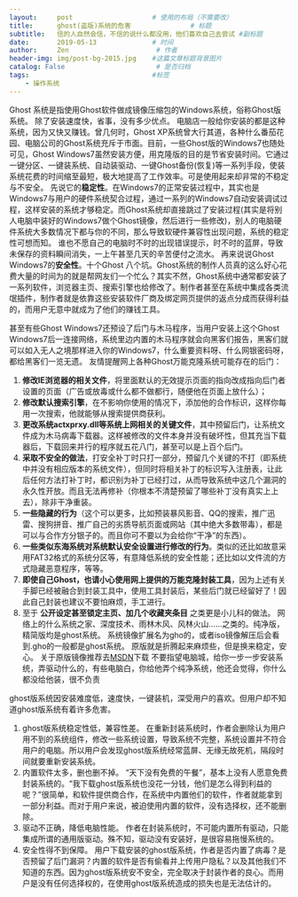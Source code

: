 ```yaml
---
layout:     post                    # 使用的布局（不需要改）
title:      ghost(盗版)系统的危害               # 标题
subtitle:   信的人自然会信，不信的说什么都没用，他们喜欢自己去尝试 #副标题
date:       2019-05-13              # 时间
author:     Zen                      # 作者
header-img: img/post-bg-2015.jpg    #这篇文章标题背景图片
catalog: False                       # 是否归档
tags:                               #标签
    - 操作系统
---
```


Ghost 系统是指使用Ghost软件做成镜像压缩包的Windows系统，俗称Ghost版系统。
除了安装速度快，省事，没有多少优点。
电脑店一般给你安装的都是这种系统，因为又快又赚钱。曾几何时，Ghost XP系统曾大行其道，各种什么番茄花园、电脑公司的Ghost系统充斥于市面。目前，一些Ghost版的Windows7也随处可见，Ghost Windows7虽然安装方便，用克隆版的目的是节省安装时间。它通过一键分区、一键装系统、自动装驱动、一键Ghost备份(恢复)等一系列手段，使装系统花费的时间缩至最短，极大地提高了工作效率。可是使用起来却非常的不稳定与不安全。
先说它的**稳定性**。在Windows7的正常安装过程中，其实也是Windows7与用户的硬件系统契合过程，通过一系列的Windows7自动安装调试过程，这样安装的系统才够稳定。而Ghost系统却直接跳过了安装过程(其实是将别人电脑中装好的Windows7做个Ghost镜像，然后进行一些修改)，别人的电脑硬件系统大多数情况下都与你的不同，那么导致软硬件兼容性出现问题，系统的稳定性可想而知。
谁也不愿自己的电脑时不时的出现错误提示，时不时的蓝屏，导致未保存的资料瞬间消失，一上午甚至几天的辛苦便付之流水。
再来说说Ghost Windows7的**安全性**。十个Ghost 八个坑。Ghost系统的制作人员真的这么好心花费大量的时间为的就是帮网友们一个忙么？其实不然，Ghost系统中通常都安装了一系列软件，浏览器主页、搜索引擎也给修改了。制作者甚至在系统中集成各类流氓插件，制作者就是依靠这些安装软件厂商及绑定网页提供的返点分成而获得利益的，而用户无意中就成为了他们的赚钱工具。

甚至有些Ghost Windows7还预设了后门与木马程序，当用户安装上这个Ghost Windows7后一连接网络，系统里边内置的木马程序就会向黑客们报告，黑客们就可以如入无人之境那样进入你的Windows7，什么重要资料呀、什么网银密码呀，都给黑客们一览无遗。
友情提醒网上各种Ghost万能克隆系统可能存在的后门：
1. **修改IE浏览器的相关文件**，将里面默认的无效提示页面的指向改成指向后门者设置的页面（广告或放毒或什么都不做都行，随便他在页面上放什么）；
2. **修改默认搜索引擎**，在不影响你使用的情况下，添加他的合作标识，这样你每用一次搜索，他就能够从搜索提供商获利。
3. **更改系统actxprxy.dll等系统上网相关的关键文件**，其中预留后门，让系统文件成为木马病毒下载器。这样被修改的文件本身并没有破坏性，但其充当下载器后，下载回来并行的程序就五花八门，甚至可以是上百个后门。
4. **采取不安全的做法**，打安全补丁时只打一部分，预留几个关键的不打（即系统中并没有相应版本的系统文件），但同时将相关补丁的标识写入注册表，让此后任何方法打补丁时，都识别为补丁已经打过，从而导致系统中这几个漏洞的永久性开放。而且无法再修补（你根本不清楚预留了哪些补丁没有真实上上去），除非干净重装。
5. **一些隐藏的行为**（这个可以更多，比如预装暴风影音、QQ的搜索，推广迅雷、搜狗拼音、推广自己的劣质导航页面或网站（其中绝大多数带毒），都是可以与合作方分银子的。而且你可不要以为会给你“干净”的东西）。
6. **一些类似东海系统对系统默认安全设置进行修改的行为**。类似的还比如故意采用FAT32格式的系统分区等，有意降低系统的安全性能；还比如以文件流的方式隐藏恶意程序，等等。
7. **即使自己Ghost，也请小心使用网上提供的万能克隆封装工具**，因为上述有关手脚已经被融合到封装工具中，使用工具封装后，某些后门就已经留好了！因此自己封装也建议不要怕麻烦，手工进行。
8. 至于 **公开设定甚至锁定主页、加几个收藏夹条目** 之类更是小儿科的做法。
网络上的什么系统之家、深度技术、雨林木风、风林火山......之类的。纯净版，精简版均是ghost系统。 系统镜像扩展名为gho的，或者iso镜像解压后会看到.gho的一般都是ghost系统。
原版就是折腾起来麻烦些，但是换来稳定，安心。
关于原版镜像推荐去[MSDN](https://msdn.itellyou.cn/)下载
不要指望电脑城，给你一步一步安装系统，弄驱动什么的，有些电脑白，你给他弄个纯净系统，他还会觉得，你什么都没给他装，很不负责

ghost版系统因安装难度低，速度快，一键装机，深受用户的喜欢。但用户却不知道ghost版系统有着许多危害。
1. ghost版系统稳定性低，兼容性差。
在重新封装系统时，作者会删除认为用户用不到的系统组件，修改一些系统设置，导致系统不完整，系统设置并不符合用户的电脑。所以用户会发现ghost版系统经常蓝屏、无缘无故死机，隔段时间就要重新安装系统。
2. 内置软件太多，删也删不掉。
“天下没有免费的午餐”，基本上没有人愿意免费封装系统的。“我下载ghost版系统也没花一分钱，他们是怎么得到利益的呢？”很简单，和软件提供商合作，在系统中内置他们的软件，作者就能拿到一部分利益。而对于用户来说，被迫使用内置的软件，没有选择权，还不能删除。
3. 驱动不正确，降低电脑性能。
作者在封装系统时，不可能内置所有驱动，只能集成所谓的通用版驱动。殊不知，驱动没有安装好，是很容易拖慢系统的。
4. 安全性得不到保障。
用户下载安装的ghost版系统，作者是否内置了病毒？是否预留了后门漏洞？内置的软件是否有偷看并上传用户隐私？以及其他我们不知道的东西。因为ghost版系统安不安全，完全取决于封装作者的良心。而用户是没有任何选择权的，在使用ghost版系统造成的损失也是无法估计的。
